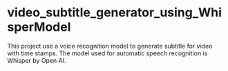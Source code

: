 # video_subtitle_generator_using_WhisperModel
This project use a voice recognition model to generate subtitle for video with time stamps. The model used for automatic speech recognition is Whisper by Open AI. 
